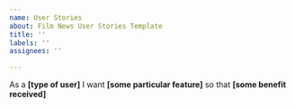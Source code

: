 ```yaml
---
name: User Stories
about: Film News User Stories Template
title: ''
labels: ''
assignees: ''

---
```


As a **[type of user]** I want **[some particular feature]** so that **[some benefit received]**
